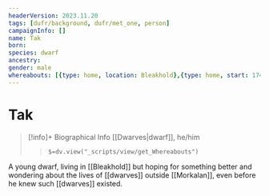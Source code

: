 ```yaml
---
headerVersion: 2023.11.20
tags: [dufr/background, dufr/met_one, person]
campaignInfo: []
name: Tak
born:
species: dwarf
ancestry:
gender: male
whereabouts: [{type: home, location: Bleakhold},{type: home, start: 1748, location: Tharn Todor} ]
---
```

# Tak
>[!info]+ Biographical Info
> [[Dwarves|dwarf]], he/him
>> `$=dv.view("_scripts/view/get_Whereabouts")`

A young dwarf, living in [[Bleakhold]] but hoping for something better and wondering about the lives of [[dwarves]] outside [[Morkalan]], even before he knew such [[dwarves]] existed. 